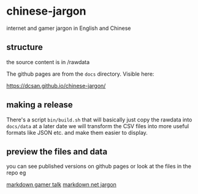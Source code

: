 # chinese-jargon
internet and gamer jargon in English and Chinese

## structure
the source content is in /rawdata

The github pages are from the `docs` directory. Visible here:

https://dcsan.github.io/chinese-jargon/


## making a release
There's a script `bin/build.sh` that will basically just copy the rawdata into `docs/data`
at a later date we will transform the CSV files into more useful formats like JSON etc. and make them easier to display.

## preview the files and data
you can see published versions on github pages or look at the files in the repo eg

[markdown gamer talk](./docs/data/games.md)
[markdown net jargon](./docs/data/net.md)
